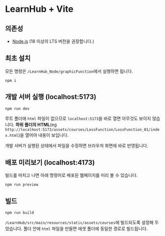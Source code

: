 # LearnHub + Vite

## 의존성

* [Node.js](https://nodejs.org/) (18 이상의 LTS 버전을 권장합니다.)

## 최초 설치

모든 명령은 `/LearnHub_Node/graphicFunction`에서 실행하면 됩니다.

```
npm i
```

## 개발 서버 실행 (localhost:5173)

```
npm run dev
```

루트 폴더에 `html` 파일이 없으므로 `localhost:5173`을 바로 열면 아무것도 보이지 않습니다. **하위 폴더의 HTML**(eg `http://localhost:5173/assets/courses/LossFunction/LossFunction_01/index.html`)을 열어야 내용이 보입니다.

개발 서버가 실행된 상태에서 파일을 수정하면 브라우저 화면에 바로 반영됩니다.

## 배포 미리보기 (localhost:4173)

빌드를 마치고 나면 아래 명령어로 배포된 웹페이지를 미리 볼 수 있습니다.

```
npm run preview
```

## 빌드

```
npm run build
```

`/LearnHub/src/main/resources/static/assets/courses`에 빌드되도록 설정해 두었습니다. 폴더 안에 `html` 파일을 만들면 에셋 폴더에 동일한 경로로 빌드됩니다.

